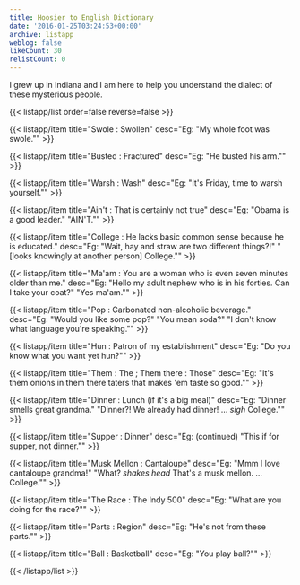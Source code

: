 ```yaml
---
title: Hoosier to English Dictionary
date: '2016-01-25T03:24:53+00:00'
archive: listapp
weblog: false
likeCount: 30
relistCount: 0
---
```


I grew up in Indiana and I am here to help you understand the dialect of these mysterious people.

<!--more-->

{{< listapp/list order=false reverse=false >}}

   {{< listapp/item title="Swole : Swollen"
      desc="Eg: \"My whole foot was swole.\"" >}}

   {{< listapp/item title="Busted : Fractured"
      desc="Eg: \"He busted his arm.\"" >}}

   {{< listapp/item title="Warsh : Wash"
      desc="Eg: \"It's Friday, time to warsh yourself.\"" >}}

   {{< listapp/item title="Ain't : That is certainly not true"
      desc="Eg: \"Obama is a good leader.\" \"AIN'T.\"" >}}

   {{< listapp/item title="College : He lacks basic common sense because he is educated."
      desc="Eg: \"Wait, hay and straw are two different things?!\" \"[looks knowingly at another person] College.\"" >}}

   {{< listapp/item title="Ma'am : You are a woman who is even seven minutes older than me."
      desc="Eg: \"Hello my adult nephew who is in his forties. Can I take your coat?\" \"Yes ma'am.\"" >}}

   {{< listapp/item title="Pop : Carbonated non-alcoholic beverage."
      desc="Eg: \"Would you like some pop?\" \"You mean soda?\"  \"I don't know what language you're speaking.\"" >}}

   {{< listapp/item title="Hun : Patron of my establishment"
      desc="Eg: \"Do you know what you want yet hun?\"" >}}

   {{< listapp/item title="Them : The ; Them there : Those"
      desc="Eg: \"It's them onions in them there taters that makes 'em taste so good.\"" >}}

   {{< listapp/item title="Dinner : Lunch (if it's a big meal)"
      desc="Eg: \"Dinner smells great grandma.\" \"Dinner?! We already had dinner! ... *sigh* College.\"" >}}

   {{< listapp/item title="Supper : Dinner"
      desc="Eg: (continued) \"This if for supper, not dinner.\"" >}}

   {{< listapp/item title="Musk Mellon : Cantaloupe"
      desc="Eg: \"Mmm I love cantaloupe grandma!\" \"What? *shakes head* That's a musk mellon. ... College.\"" >}}

   {{< listapp/item title="The Race : The Indy 500"
      desc="Eg: \"What are you doing for the race?\"" >}}

   {{< listapp/item title="Parts : Region"
      desc="Eg: \"He's not from these parts.\"" >}}

   {{< listapp/item title="Ball : Basketball"
      desc="Eg: \"You play ball?\"" >}}

{{< /listapp/list >}}
